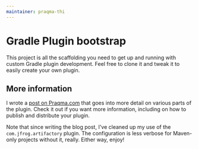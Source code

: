 ```yaml
---
maintainer: praqma-thi
---
```


# Gradle Plugin bootstrap

This project is all the scaffolding you need to get up and running with custom Gradle plugin development.
Feel free to clone it and tweak it to easily create your own plugin.

## More information

I wrote a [post on Praqma.com](http://www.praqma.com/stories/gradle-plugin-bootstrap) that goes into more detail on various parts of the plugin.
Check it out if you want more information, including on how to publish and distribute your plugin.

Note that since writing the blog post, I've cleaned up my use of the `com.jfrog.artifactory` plugin.
The configuration is less verbose for Maven-only projects without it, really.
Either way, enjoy!
